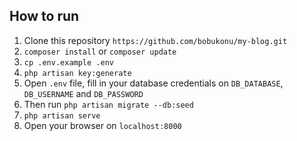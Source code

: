## How to run
1. Clone this repository `https://github.com/bobukonu/my-blog.git`
2. `composer install` or `composer update`
3. `cp .env.example .env`
4. `php artisan key:generate`
5. Open `.env` file, fill in your database credentials on `DB_DATABASE`, `DB_USERNAME` and `DB_PASSWORD`
6. Then run `php artisan migrate --db:seed`
6. `php artisan serve`
7. Open your browser on `localhost:8000`

